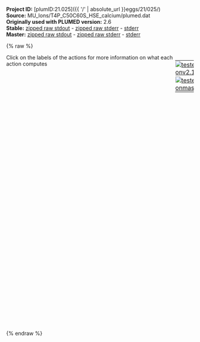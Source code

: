 **Project ID:** [plumID:21.025]({{ '/' | absolute_url }}eggs/21/025/)  
**Source:** MU_Ions/T4P_C50C60S_HSE_calcium/plumed.dat  
**Originally used with PLUMED version:** 2.6  
**Stable:** [zipped raw stdout](plumed.dat.plumed.stdout.txt.zip) - [zipped raw stderr](plumed.dat.plumed.stderr.txt.zip) - [stderr](plumed.dat.plumed.stderr)  
**Master:** [zipped raw stdout](plumed.dat.plumed_master.stdout.txt.zip) - [zipped raw stderr](plumed.dat.plumed_master.stderr.txt.zip) - [stderr](plumed.dat.plumed_master.stderr)  

{% raw %}
<div style="width: 100%; float:left">
<div style="width: 90%; float:left" id="value_details_data/MU_Ions/T4P_C50C60S_HSE_calcium/plumed.dat"> Click on the labels of the actions for more information on what each action computes </div>
<div style="width: 10%; float:left"><table><tr><td style="padding:1px"><a href="plumed.dat.plumed.stderr"><img src="https://img.shields.io/badge/v2.10-passing-green.svg" alt="tested onv2.10" /></a></td></tr><tr><td style="padding:1px"><a href="plumed.dat.plumed_master.stderr"><img src="https://img.shields.io/badge/master-passing-green.svg" alt="tested onmaster" /></a></td></tr></table></div></div>
<pre style="width=97%;">
<b name="data/MU_Ions/T4P_C50C60S_HSE_calcium/plumed.datd0" onclick='showPath("data/MU_Ions/T4P_C50C60S_HSE_calcium/plumed.dat","data/MU_Ions/T4P_C50C60S_HSE_calcium/plumed.datd0","data/MU_Ions/T4P_C50C60S_HSE_calcium/plumed.datd0","black")'>d0</b><span style="display:none;" id="data/MU_Ions/T4P_C50C60S_HSE_calcium/plumed.datd0">The DISTANCE action with label <b>d0</b> calculates the following quantities:<table  align="center" frame="void" width="95%" cellpadding="5%"><tr><td width="5%"><b> Quantity </b>  </td><td width="5%"><b> Type </b>  </td><td><b> Description </b> </td></tr><tr><td width="5%">d0</td><td width="5%"><font color="black">scalar</font></td><td>the DISTANCE between this pair of atoms</td></tr></table></span>: <span class="plumedtooltip" style="color:green">DISTANCE<span class="right">Calculate the distance between a pair of atoms. <a href="https://www.plumed.org/doc-master/user-doc/html/_d_i_s_t_a_n_c_e.html" style="color:green">More details</a><i></i></span></span> <span class="plumedtooltip">ATOMS<span class="right">the pair of atom that we are calculating the distance between<i></i></span></span>=727,2888
<b name="data/MU_Ions/T4P_C50C60S_HSE_calcium/plumed.datd1" onclick='showPath("data/MU_Ions/T4P_C50C60S_HSE_calcium/plumed.dat","data/MU_Ions/T4P_C50C60S_HSE_calcium/plumed.datd1","data/MU_Ions/T4P_C50C60S_HSE_calcium/plumed.datd1","black")'>d1</b><span style="display:none;" id="data/MU_Ions/T4P_C50C60S_HSE_calcium/plumed.datd1">The DISTANCE action with label <b>d1</b> calculates the following quantities:<table  align="center" frame="void" width="95%" cellpadding="5%"><tr><td width="5%"><b> Quantity </b>  </td><td width="5%"><b> Type </b>  </td><td><b> Description </b> </td></tr><tr><td width="5%">d1</td><td width="5%"><font color="black">scalar</font></td><td>the DISTANCE between this pair of atoms</td></tr></table></span>: <span class="plumedtooltip" style="color:green">DISTANCE<span class="right">Calculate the distance between a pair of atoms. <a href="https://www.plumed.org/doc-master/user-doc/html/_d_i_s_t_a_n_c_e.html" style="color:green">More details</a><i></i></span></span> <span class="plumedtooltip">ATOMS<span class="right">the pair of atom that we are calculating the distance between<i></i></span></span>=2793,4954
<b name="data/MU_Ions/T4P_C50C60S_HSE_calcium/plumed.datd2" onclick='showPath("data/MU_Ions/T4P_C50C60S_HSE_calcium/plumed.dat","data/MU_Ions/T4P_C50C60S_HSE_calcium/plumed.datd2","data/MU_Ions/T4P_C50C60S_HSE_calcium/plumed.datd2","black")'>d2</b><span style="display:none;" id="data/MU_Ions/T4P_C50C60S_HSE_calcium/plumed.datd2">The DISTANCE action with label <b>d2</b> calculates the following quantities:<table  align="center" frame="void" width="95%" cellpadding="5%"><tr><td width="5%"><b> Quantity </b>  </td><td width="5%"><b> Type </b>  </td><td><b> Description </b> </td></tr><tr><td width="5%">d2</td><td width="5%"><font color="black">scalar</font></td><td>the DISTANCE between this pair of atoms</td></tr></table></span>: <span class="plumedtooltip" style="color:green">DISTANCE<span class="right">Calculate the distance between a pair of atoms. <a href="https://www.plumed.org/doc-master/user-doc/html/_d_i_s_t_a_n_c_e.html" style="color:green">More details</a><i></i></span></span> <span class="plumedtooltip">ATOMS<span class="right">the pair of atom that we are calculating the distance between<i></i></span></span>=4859,7020
<b name="data/MU_Ions/T4P_C50C60S_HSE_calcium/plumed.datd3" onclick='showPath("data/MU_Ions/T4P_C50C60S_HSE_calcium/plumed.dat","data/MU_Ions/T4P_C50C60S_HSE_calcium/plumed.datd3","data/MU_Ions/T4P_C50C60S_HSE_calcium/plumed.datd3","black")'>d3</b><span style="display:none;" id="data/MU_Ions/T4P_C50C60S_HSE_calcium/plumed.datd3">The DISTANCE action with label <b>d3</b> calculates the following quantities:<table  align="center" frame="void" width="95%" cellpadding="5%"><tr><td width="5%"><b> Quantity </b>  </td><td width="5%"><b> Type </b>  </td><td><b> Description </b> </td></tr><tr><td width="5%">d3</td><td width="5%"><font color="black">scalar</font></td><td>the DISTANCE between this pair of atoms</td></tr></table></span>: <span class="plumedtooltip" style="color:green">DISTANCE<span class="right">Calculate the distance between a pair of atoms. <a href="https://www.plumed.org/doc-master/user-doc/html/_d_i_s_t_a_n_c_e.html" style="color:green">More details</a><i></i></span></span> <span class="plumedtooltip">ATOMS<span class="right">the pair of atom that we are calculating the distance between<i></i></span></span>=6980,478

<b name="data/MU_Ions/T4P_C50C60S_HSE_calcium/plumed.datuw" onclick='showPath("data/MU_Ions/T4P_C50C60S_HSE_calcium/plumed.dat","data/MU_Ions/T4P_C50C60S_HSE_calcium/plumed.datuw","data/MU_Ions/T4P_C50C60S_HSE_calcium/plumed.datuw","black")'>uw</b><span style="display:none;" id="data/MU_Ions/T4P_C50C60S_HSE_calcium/plumed.datuw">The UPPER_WALLS action with label <b>uw</b> calculates the following quantities:<table  align="center" frame="void" width="95%" cellpadding="5%"><tr><td width="5%"><b> Quantity </b>  </td><td width="5%"><b> Type </b>  </td><td><b> Description </b> </td></tr><tr><td width="5%">uw.bias</td><td width="5%"><font color="black">scalar</font></td><td>the instantaneous value of the bias potential</td></tr><tr><td width="5%">uw.force2</td><td width="5%"><font color="black">scalar</font></td><td>the instantaneous value of the squared force due to this bias potential</td></tr></table></span>: <span class="plumedtooltip" style="color:green">UPPER_WALLS<span class="right">Defines a wall for the value of one or more collective variables, <a href="https://www.plumed.org/doc-master/user-doc/html/_u_p_p_e_r__w_a_l_l_s.html" style="color:green">More details</a><i></i></span></span> <span class="plumedtooltip">ARG<span class="right">the arguments on which the bias is acting<i></i></span></span>=<b name="data/MU_Ions/T4P_C50C60S_HSE_calcium/plumed.datd0">d0</b>,<b name="data/MU_Ions/T4P_C50C60S_HSE_calcium/plumed.datd1">d1</b>,<b name="data/MU_Ions/T4P_C50C60S_HSE_calcium/plumed.datd2">d2</b>,<b name="data/MU_Ions/T4P_C50C60S_HSE_calcium/plumed.datd3">d3</b> <span class="plumedtooltip">KAPPA<span class="right">the force constant for the wall<i></i></span></span>=1000.0,1000.0,1000.0,1000.0 <span class="plumedtooltip">AT<span class="right">the positions of the wall<i></i></span></span>=2.6,2.7,2.8,2.1
<b name="data/MU_Ions/T4P_C50C60S_HSE_calcium/plumed.datlw" onclick='showPath("data/MU_Ions/T4P_C50C60S_HSE_calcium/plumed.dat","data/MU_Ions/T4P_C50C60S_HSE_calcium/plumed.datlw","data/MU_Ions/T4P_C50C60S_HSE_calcium/plumed.datlw","black")'>lw</b><span style="display:none;" id="data/MU_Ions/T4P_C50C60S_HSE_calcium/plumed.datlw">The LOWER_WALLS action with label <b>lw</b> calculates the following quantities:<table  align="center" frame="void" width="95%" cellpadding="5%"><tr><td width="5%"><b> Quantity </b>  </td><td width="5%"><b> Type </b>  </td><td><b> Description </b> </td></tr><tr><td width="5%">lw.bias</td><td width="5%"><font color="black">scalar</font></td><td>the instantaneous value of the bias potential</td></tr><tr><td width="5%">lw.force2</td><td width="5%"><font color="black">scalar</font></td><td>the instantaneous value of the squared force due to this bias potential</td></tr></table></span>: <span class="plumedtooltip" style="color:green">LOWER_WALLS<span class="right">Defines a wall for the value of one or more collective variables, <a href="https://www.plumed.org/doc-master/user-doc/html/_l_o_w_e_r__w_a_l_l_s.html" style="color:green">More details</a><i></i></span></span> <span class="plumedtooltip">ARG<span class="right">the arguments on which the bias is acting<i></i></span></span>=<b name="data/MU_Ions/T4P_C50C60S_HSE_calcium/plumed.datd0">d0</b>,<b name="data/MU_Ions/T4P_C50C60S_HSE_calcium/plumed.datd1">d1</b>,<b name="data/MU_Ions/T4P_C50C60S_HSE_calcium/plumed.datd2">d2</b>,<b name="data/MU_Ions/T4P_C50C60S_HSE_calcium/plumed.datd3">d3</b> <span class="plumedtooltip">KAPPA<span class="right">the force constant for the wall<i></i></span></span>=1000.0,1000.0,1000.0,1000.0 <span class="plumedtooltip">AT<span class="right">the positions of the wall<i></i></span></span>=1.1,1.2,1.3,0.6

<span class="plumedtooltip" style="color:green">PRINT<span class="right">Print quantities to a file. <a href="https://www.plumed.org/doc-master/user-doc/html/_p_r_i_n_t.html" style="color:green">More details</a><i></i></span></span> <span class="plumedtooltip">FILE<span class="right">the name of the file on which to output these quantities<i></i></span></span>=COLVAR <span class="plumedtooltip">ARG<span class="right">the labels of the values that you would like to print to the file<i></i></span></span>=<b name="data/MU_Ions/T4P_C50C60S_HSE_calcium/plumed.datd0">d0</b>,<b name="data/MU_Ions/T4P_C50C60S_HSE_calcium/plumed.datd1">d1</b>,<b name="data/MU_Ions/T4P_C50C60S_HSE_calcium/plumed.datd2">d2</b>,<b name="data/MU_Ions/T4P_C50C60S_HSE_calcium/plumed.datd3">d3</b>,<b name="data/MU_Ions/T4P_C50C60S_HSE_calcium/plumed.datuw">uw.bias</b>,<b name="data/MU_Ions/T4P_C50C60S_HSE_calcium/plumed.datlw">lw.bias</b> <span class="plumedtooltip">STRIDE<span class="right"> the frequency with which the quantities of interest should be output<i></i></span></span>=50000
</pre>
{% endraw %}
